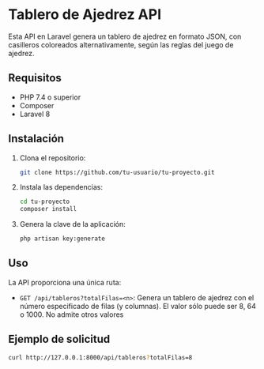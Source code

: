 # Tablero de Ajedrez API

Esta API en Laravel genera un tablero de ajedrez en formato JSON, con casilleros coloreados alternativamente, según las reglas del juego de ajedrez.

## Requisitos

- PHP 7.4 o superior
- Composer
- Laravel 8

## Instalación

1. Clona el repositorio:

    ```bash
    git clone https://github.com/tu-usuario/tu-proyecto.git
    ```

2. Instala las dependencias:

    ```bash
    cd tu-proyecto
    composer install
    ```


3. Genera la clave de la aplicación:

    ```bash
    php artisan key:generate
    ```



## Uso

La API proporciona una única ruta:

- `GET /api/tableros?totalFilas=<n>`: Genera un tablero de ajedrez con el número especificado de filas (y columnas). El valor sólo puede ser 8, 64 o 1000. No admite otros valores

## Ejemplo de solicitud

```bash
curl http://127.0.0.1:8000/api/tableros?totalFilas=8
